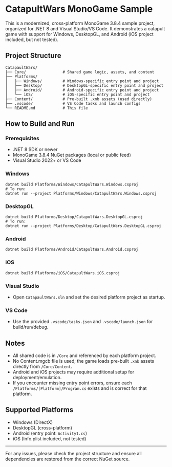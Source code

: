 # CatapultWars MonoGame Sample

This is a modernized, cross-platform MonoGame 3.8.4 sample project, organized for .NET 8 and Visual Studio/VS Code. It demonstrates a catapult game with support for Windows, DesktopGL, and Android (iOS project included, but not tested).

## Project Structure

```
CatapaultWars/
├── Core/                # Shared game logic, assets, and content
├── Platforms/
│   ├── Windows/         # Windows-specific entry point and project
│   ├── Desktop/         # DesktopGL-specific entry point and project
│   ├── Android/         # Android-specific entry point and project
│   └── iOS/             # iOS-specific entry point and project
├── Content/             # Pre-built .xnb assets (used directly)
├── .vscode/             # VS Code tasks and launch configs
└── README.md            # This file
```

## How to Build and Run

### Prerequisites
- .NET 8 SDK or newer
- MonoGame 3.8.4 NuGet packages (local or public feed)
- Visual Studio 2022+ or VS Code

### Windows
```
dotnet build Platforms/Windows/CatapultWars.Windows.csproj
# To run:
dotnet run --project Platforms/Windows/CatapultWars.Windows.csproj
```

### DesktopGL
```
dotnet build Platforms/Desktop/CatapultWars.DesktopGL.csproj
# To run:
dotnet run --project Platforms/Desktop/CatapultWars.DesktopGL.csproj
```

### Android
```
dotnet build Platforms/Android/CatapultWars.Android.csproj
```

### iOS
```
dotnet build Platforms/iOS/CatapultWars.iOS.csproj
```

### Visual Studio
- Open `CatapaultWars.sln` and set the desired platform project as startup.

### VS Code
- Use the provided `.vscode/tasks.json` and `.vscode/launch.json` for build/run/debug.

## Notes
- All shared code is in `/Core` and referenced by each platform project.
- No Content.mgcb file is used; the game loads pre-built `.xnb` assets directly from `/Core/Content`.
- Android and iOS projects may require additional setup for deployment/emulation.
- If you encounter missing entry point errors, ensure each `/Platforms/[Platform]/Program.cs` exists and is correct for that platform.

## Supported Platforms
- Windows (DirectX)
- DesktopGL (cross-platform)
- Android (entry point: `Activity1.cs`)
- iOS (Info.plist included, not tested)

---

For any issues, please check the project structure and ensure all dependencies are restored from the correct NuGet source.
